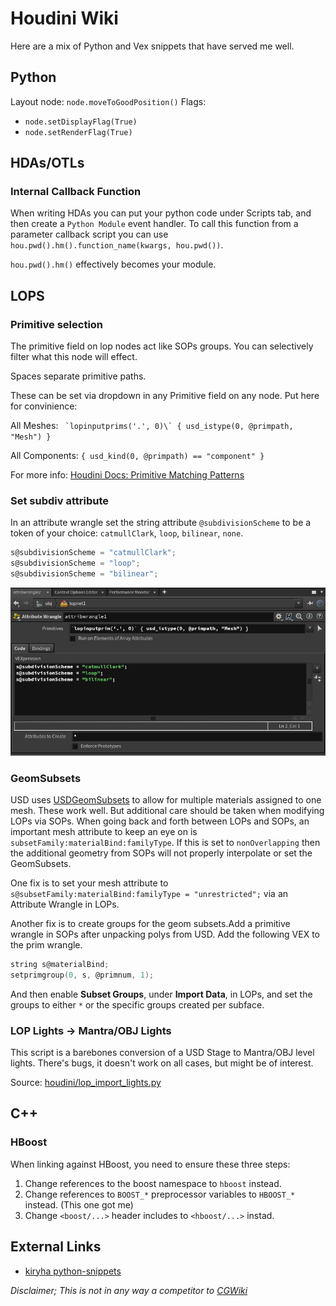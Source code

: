 # Houdini Wiki
Here are a mix of Python and Vex snippets that have served me well.

## Python

Layout node: `node.moveToGoodPosition()`
Flags:
* `node.setDisplayFlag(True)`
* `node.setRenderFlag(True)`

## HDAs/OTLs

### Internal Callback Function
When writing HDAs you can put your python code under Scripts tab, and then create a `Python Module` event handler.
To call this function from a parameter callback script you can use `hou.pwd().hm().function_name(kwargs, hou.pwd())`. 

`hou.pwd().hm()` effectively becomes your module.

## LOPS

### Primitive selection

The primitive field on lop nodes act like SOPs groups. You can selectively filter what this node will effect.

Spaces separate primitive paths.

These can be set via dropdown in any Primitive field on any node. Put here for convinience:

All Meshes: `` `lopinputprims('.', 0)\` { usd_istype(0, @primpath, "Mesh") }``

All Components: `{ usd_kind(0, @primpath) == "component" }`

For more info: [Houdini Docs: Primitive Matching Patterns](https://www.sidefx.com/docs/houdini/solaris/pattern.html)

### Set subdiv attribute

In an attribute wrangle set the string attribute `@subdivisionScheme` to be a token of your choice: `catmullClark`, `loop`, `bilinear`, `none`.

```c
s@subdivisionScheme = "catmullClark";
s@subdivisionScheme = "loop";
s@subdivisionScheme = "bilinear";
```

![lops subdiv attribute](https://github.com/Vochsel/vochsel_wiki/raw/master/houdini/lops_subdiv_wrangle.png)

### GeomSubsets

USD uses [USDGeomSubsets](https://graphics.pixar.com/usd/docs/api/class_usd_geom_subset.html) to allow for multiple materials assigned to one mesh. These work well. But additional care should be taken when modifying LOPs via SOPs. When going back and forth between LOPs and SOPs, an important mesh attribute to keep an eye on is `subsetFamily:materialBind:familyType`. If this is set to `nonOverlapping` then the additional geometry from SOPs will not properly interpolate or set the GeomSubsets. 

One fix is to set your mesh attribute to `s@subsetFamily:materialBind:familyType = "unrestricted";` via an Attribute Wrangle in LOPs. 

Another fix is to create groups for the geom subsets.Add a primitive wrangle in SOPs after unpacking polys from USD. Add the following VEX to the prim wrangle.

```c
string s@materialBind;
setprimgroup(0, s, @primnum, 1);
```

And then enable **Subset Groups**, under **Import Data**, in LOPs, and set the groups to either `*` or the specific groups created per subface.


### LOP Lights -> Mantra/OBJ Lights

This script is a barebones conversion of a USD Stage to Mantra/OBJ level lights. There's bugs, it doesn't work on all cases, but might be of interest.

Source:
[houdini/lop_import_lights.py](houdini/lop_import_lights.py)

## C++

### HBoost

When linking against HBoost, you need to ensure these three steps:

1. Change references to the boost namespace to `hboost` instead.
2. Change references to `BOOST_*` preprocessor variables to `HBOOST_*` instead. (This one got me)
3. Change `<boost/...>` header includes to `<hboost/...>` instad.

## External Links
 * [kiryha python-snippets](https://github.com/kiryha/Houdini/wiki/python-snippets)

*Disclaimer; This is not in any way a competitor to [CGWiki](http://www.tokeru.com/cgwiki/index.php?title=Main_Page)*
